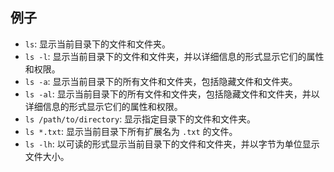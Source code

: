 ## 例子

- `ls`: 显示当前目录下的文件和文件夹。
- `ls -l`: 显示当前目录下的文件和文件夹，并以详细信息的形式显示它们的属性和权限。
- `ls -a`: 显示当前目录下的所有文件和文件夹，包括隐藏文件和文件夹。
- `ls -al`: 显示当前目录下的所有文件和文件夹，包括隐藏文件和文件夹，并以详细信息的形式显示它们的属性和权限。
- `ls /path/to/directory`: 显示指定目录下的文件和文件夹。
- `ls *.txt`: 显示当前目录下所有扩展名为 `.txt` 的文件。
- `ls -lh`: 以可读的形式显示当前目录下的文件和文件夹，并以字节为单位显示文件大小。
